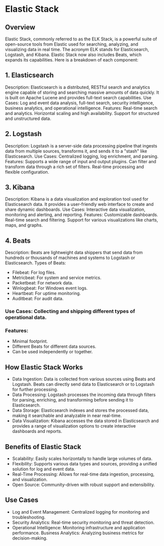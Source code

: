# Elastic Stack
## Overview
Elastic Stack, commonly referred to as the ELK Stack, is a powerful suite of open-source tools from Elastic used for searching, analyzing, and visualizing data in real time. The acronym ELK stands for Elasticsearch, Logstash, and Kibana. Elastic Stack now also includes Beats, which expands its capabilities. Here is a breakdown of each component:

## 1. Elasticsearch
Description: Elasticsearch is a distributed, RESTful search and analytics engine capable of storing and searching massive amounts of data quickly. It is built on Apache Lucene and provides full-text search capabilities.
Use Cases: Log and event data analysis, full-text search, security intelligence, business analytics, and operational intelligence.
Features:
Real-time search and analytics.
Horizontal scaling and high availability.
Support for structured and unstructured data.
## 2. Logstash
Description: Logstash is a server-side data processing pipeline that ingests data from multiple sources, transforms it, and sends it to a "stash" like Elasticsearch.
Use Cases: Centralized logging, log enrichment, and parsing.
Features:
Supports a wide range of input and output plugins.
Can filter and transform data through a rich set of filters.
Real-time processing and flexible configuration.
## 3. Kibana
Description: Kibana is a data visualization and exploration tool used for Elasticsearch data. It provides a user-friendly web interface to create and share dynamic dashboards.
Use Cases: Interactive data visualization, monitoring and alerting, and reporting.
Features:
Customizable dashboards.
Real-time search and filtering.
Support for various visualizations like charts, maps, and graphs.
## 4. Beats
Description: Beats are lightweight data shippers that send data from hundreds or thousands of machines and systems to Logstash or Elasticsearch.
Types of Beats:
- Filebeat: For log files.
- Metricbeat: For system and service metrics.
- Packetbeat: For network data.
- Winlogbeat: For Windows event logs.
- Heartbeat: For uptime monitoring.
- Auditbeat: For audit data.
### Use Cases: Collecting and shipping different types of operational data.
### Features:
- Minimal footprint.
- Different Beats for different data sources.
- Can be used independently or together.
## How Elastic Stack Works
- Data Ingestion: Data is collected from various sources using Beats and Logstash. Beats can directly send data to Elasticsearch or to Logstash for further processing.
- Data Processing: Logstash processes the incoming data through filters for parsing, enriching, and transforming before sending it to Elasticsearch.
- Data Storage: Elasticsearch indexes and stores the processed data, making it searchable and analyzable in near real-time.
- Data Visualization: Kibana accesses the data stored in Elasticsearch and provides a range of visualization options to create interactive dashboards and reports.
## Benefits of Elastic Stack
- Scalability: Easily scales horizontally to handle large volumes of data.
- Flexibility: Supports various data types and sources, providing a unified solution for log and event data.
- Real-Time Processing: Allows for real-time data ingestion, processing, and visualization.
- Open Source: Community-driven with robust support and extensibility.
## Use Cases
- Log and Event Management: Centralized logging for monitoring and troubleshooting.
- Security Analytics: Real-time security monitoring and threat detection.
- Operational Intelligence: Monitoring infrastructure and application performance.
Business Analytics: Analyzing business metrics for decision-making.
